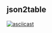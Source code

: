 ## json2table
[![asciicast](https://asciinema.org/a/tDodJIElJMPuPEMMbVM6x1JxD.svg)](https://asciinema.org/a/tDodJIElJMPuPEMMbVM6x1JxD)
